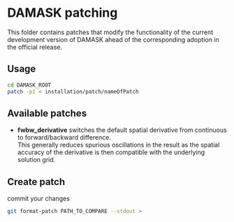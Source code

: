 # DAMASK patching

This folder contains patches that modify the functionality of the current development version of DAMASK ahead of the corresponding adoption in the official release.

## Usage

```bash
cd DAMASK_ROOT
patch -p1 < installation/patch/nameOfPatch
```

## Available patches

  * **fwbw_derivative** switches the default spatial derivative from continuous to forward/backward difference.  
    This generally reduces spurious oscillations in the result as the spatial accuracy of the derivative is then compatible with the underlying solution grid.

## Create patch
commit your changes

```bash
git format-patch PATH_TO_COMPARE --stdout >
```
